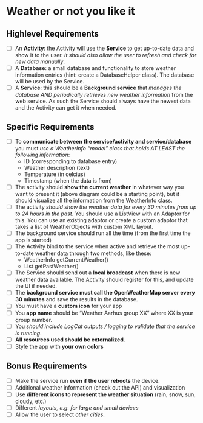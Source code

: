 # Weather or not you like it

## Highlevel Requirements

- [ ] An **Activity**: the Activity will use the **Service** to get up-to-date data and show it to the user. *It should also allow the user to refresh and check for new data manually*.
- [ ] A **Database**: a small database and functionality to store weather information entries (hint: create a DatabaseHelper class). The database will be used by the Service.
- [ ] A **Service**: this should be a **Background service** that *manages the database AND periodically retrieves new weather information* from the web service. As such the Service should always have the newest data and the Activity can get it when needed.

## Specific Requirements

- [ ] To **communicate between the service/activity and service/database** you must *use a WeatherInfo “model” class that holds AT LEAST the following information*:  
  - ID (corresponding to database entry)  
  - Weather description (text)  
  - Temperature (in celcius)  
  - Timestamp (when the data is from)    
- [ ] The activity should **show the current weather** in whatever way you want to present it (above diagram could be a starting point), but it should visualize all the information from the WeatherInfo class.
- [ ] The activity *should show the weather data for every 30 minutes from up to 24 hours in the past*. You should use a ListView with an Adaptor for this. You can use an existing adaptor or create a custom adaptor that takes a list of WeatherObjects with custom XML layout.
- [ ] The background service should run all the time (from the first time the app is started)
- [ ] The Activity bind to the service when active and retrieve the most up-to-date weather data through two methods, like these:  
  - WeatherInfo getCurrentWeather()  
  - List<WeatherInfo> getPastWeather()  
- [ ] The Service should send out a **local broadcast** when there is new weather data available. The Activity should register for this, and update the UI if needed.
- [ ] The **background service must call the OpenWeatherMap server every 30 minutes** and save the results in the database.
- [ ] You must have a **custom icon** for your app
- [ ] You **app name** should be “Weather Aarhus group XX” where XX is your group number.
- [ ] You *should include LogCat outputs / logging to validate that the service is running*.
- [ ] **All resources used should be externalized**.
- [ ] Style the app with **your own colors**

## Bonus Requirements

- [ ] Make the service run **even if the user reboots** the device.
- [ ] Additional weather information (check out the API) and visualization
- [ ] Use **different icons to represent the weather situation** (rain, snow, sun, cloudy, etc.)
- [ ] Different *layouts, e.g. for large and small devices*
- [ ] Allow the user to select *other cities*.